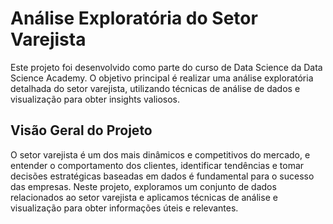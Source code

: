 # Análise Exploratória do Setor Varejista
Este projeto foi desenvolvido como parte do curso de Data Science da Data Science Academy. O objetivo principal é realizar uma análise exploratória detalhada do setor varejista, utilizando técnicas de análise de dados e visualização para obter insights valiosos.

## Visão Geral do Projeto
O setor varejista é um dos mais dinâmicos e competitivos do mercado, e entender o comportamento dos clientes, identificar tendências e tomar decisões estratégicas baseadas em dados é fundamental para o sucesso das empresas. Neste projeto, exploramos um conjunto de dados relacionados ao setor varejista e aplicamos técnicas de análise e visualização para obter informações úteis e relevantes.
